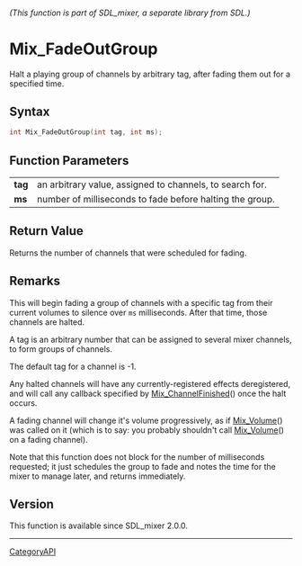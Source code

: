 ###### (This function is part of SDL_mixer, a separate library from SDL.)
# Mix_FadeOutGroup

Halt a playing group of channels by arbitrary tag, after fading them out for a specified time.

## Syntax

```c
int Mix_FadeOutGroup(int tag, int ms);

```

## Function Parameters

|             |                                                          |
| ----------- | -------------------------------------------------------- |
| **tag**     | an arbitrary value, assigned to channels, to search for. |
| **ms**      | number of milliseconds to fade before halting the group. |

## Return Value

Returns the number of channels that were scheduled for fading.

## Remarks

This will begin fading a group of channels with a specific tag from their
current volumes to silence over `ms` milliseconds. After that time, those
channels are halted.

A tag is an arbitrary number that can be assigned to several mixer
channels, to form groups of channels.

The default tag for a channel is -1.

Any halted channels will have any currently-registered effects
deregistered, and will call any callback specified by
[Mix_ChannelFinished](Mix_ChannelFinished)() once the halt occurs.

A fading channel will change it's volume progressively, as if
[Mix_Volume](Mix_Volume)() was called on it (which is to say: you probably
shouldn't call [Mix_Volume](Mix_Volume)() on a fading channel).

Note that this function does not block for the number of milliseconds
requested; it just schedules the group to fade and notes the time for the
mixer to manage later, and returns immediately.

## Version

This function is available since SDL_mixer 2.0.0.

----
[CategoryAPI](CategoryAPI)

